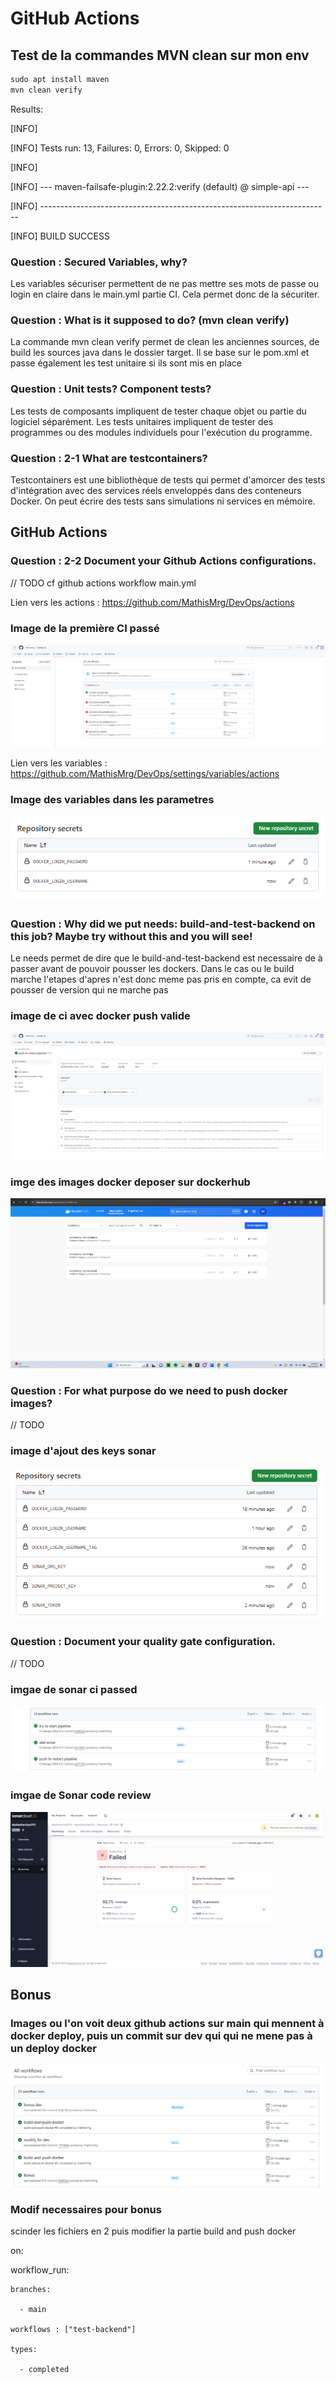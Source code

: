 # GitHub Actions

## Test de la commandes MVN clean sur mon env

```cmd
sudo apt install maven
mvn clean verify
```

Results:

[INFO] 

[INFO] Tests run: 13, Failures: 0, Errors: 0, Skipped: 0

[INFO] 

[INFO] --- maven-failsafe-plugin:2.22.2:verify (default) @ simple-api ---

[INFO] ------------------------------------------------------------------------

[INFO] BUILD SUCCESS

### Question : Secured Variables, why?

Les variables sécuriser permettent de ne pas mettre ses mots de passe ou login en claire dans le main.yml partie CI. Cela permet donc de la sécuriter.

### Question : What is it supposed to do? (mvn clean verify)

La commande mvn clean verify permet de clean les anciennes sources, de build les sources java dans le dossier target. Il se base sur le pom.xml et passe également les test unitaire si ils sont mis en place

### Question : Unit tests? Component tests?

Les tests de composants impliquent de tester chaque objet ou partie du logiciel séparément. Les tests unitaires impliquent de tester des programmes ou des modules individuels pour l'exécution du programme.

### Question : 2-1 What are testcontainers?

Testcontainers est une bibliothèque de tests qui permet d'amorcer des tests d'intégration avec des services réels enveloppés dans des conteneurs Docker. On peut écrire des tests sans simulations ni services en mémoire.

## GitHub Actions

### Question : 2-2 Document your Github Actions configurations.

 // TODO
cf github actions workflow main.yml

Lien vers les actions : https://github.com/MathisMrg/DevOps/actions

### Image de la première CI passé
![first ci passed](image-1.png)

Lien vers les variables : https://github.com/MathisMrg/DevOps/settings/variables/actions

### Image des variables dans les parametres
![docker login keys](image.png)

### Question : Why did we put needs: build-and-test-backend on this job? Maybe try without this and you will see!

Le needs permet de dire que le build-and-test-backend est necessaire de à passer avant de pouvoir pousser les dockers. Dans le cas ou le build marche l'etapes d'apres n'est donc meme pas pris en compte, ca evit de pousser de version qui ne marche pas

### image de ci avec docker push valide
![ci avec docker push valide](image-2.png)

### imge des images docker deposer sur dockerhub
![image deposers sur docker hub](image-3.png)

### Question : For what purpose do we need to push docker images?

 // TODO

### image d'ajout des keys sonar 
![sonar keys](image-4.png)

### Question : Document your quality gate configuration.

 // TODO

### imgae de sonar ci passed
![sonar ci passed](image-6.png)

### imgae de Sonar code review
![Sonar code review](image-5.png)

## Bonus

### Images ou l'on voit deux github actions sur main qui mennent à docker deploy, puis un commit sur dev qui qui ne mene pas à un deploy docker
![alt text](image-7.png)

### Modif necessaires pour bonus

scinder les fichiers en 2 puis modifier la partie build and push docker

on:

  workflow_run:

    branches:

      - main

    workflows : ["test-backend"]

    types:
    
      - completed
